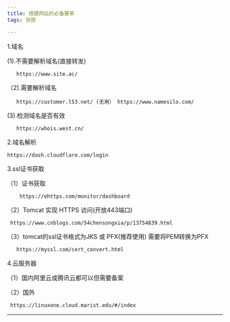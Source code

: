 ```yaml
---
title: 搭建网站的必备要素
tags: 张驰

---
```

1.域名 
    
   (1).不需要解析域名(直接转发) 
      
       https://www.site.ac/ 
       
  （2).需要解析域名 
       
       https://customer.l53.net/ (无用） https://www.namesilo.com/ 
       
   (3).检测域名是否有效

       https://whois.west.cn/ 
       
2.域名解析 

    https://dash.cloudflare.com/login 

3.ssl证书获取 

   （1）证书获取  
   
        https://ohttps.com/monitor/dashboard 
   
   （2）Tomcat 实现 HTTPS 访问(开放443端口) 
   
     https://www.cnblogs.com/54chensongxia/p/13754839.html 
       
   （3）tomcat的ssl证书格式为JKS 或 PFX(推荐使用) 
       需要将PEM转换为PFX 
       
       https://myssl.com/cert_convert.html 

4.云服务器 

（1）国内阿里云或腾讯云都可以但需要备案 

（2）国外

     https://linuxone.cloud.marist.edu/#/index 



---

